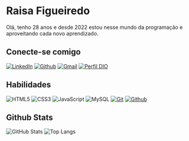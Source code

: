 # Raisa Figueiredo

Olá, tenho 28 anos e desde 2022 estou nesse mundo da programação e aproveitando cada novo aprendizado. 

## Conecte-se comigo
[![LinkedIn](https://img.shields.io/badge/LinkedIn-BA8BE5?style=for-the-badge&logo=linkedin&logoColor)](https://www.linkedin.com/in/raisa-figueiredo-9288048a/)
[![Github](https://img.shields.io/badge/Github-BA8BE5?style=for-the-badge&logo=Github&logoColor)](https://github.com/raoliverf)
[![Gmail](https://img.shields.io/badge/Email-BA8BE5?style=for-the-badge&logo=Gmail&logoColor=fff)](https://mailto:raisaoliveirapa@gmail.com)
[![Perfil DIO](https://img.shields.io/badge/-Meu%20Perfil%20na%20DIO-BA8BE5?style=for-the-badge)](https://web.dio.me/users/raisaoliveirapa)

## Habilidades
![HTML5](https://img.shields.io/badge/HTML5-BA8BE5?style=for-the-badge&logo=html5&logoColor=fff)
![CSS3](https://img.shields.io/badge/CSS3-BA8BE5?style=for-the-badge&logo=css3&logoColor=fff)
![JavaScript](https://img.shields.io/badge/JavaScript-BA8BE5?style=for-the-badge&logo=javascript&logoColor=fff)
![MySQL](https://img.shields.io/badge/mysql-BA8BE5?style=for-the-badge&logo=mysql&logoColor=fff)
[![Git](https://img.shields.io/badge/Git-BA8BE5?style=for-the-badge&logo=Git&logoColor=fff)](https://git-scm.com/doc)
[![Github](https://img.shields.io/badge/Github-BA8BE5?style=for-the-badge&logo=Github&logoColor)](https://docs.github.com)

## Github Stats
![GitHub Stats](https://github-readme-stats.vercel.app/api?username=raoliverf&theme=transparent&bg_color=BA8BE5&border_color=fff&show_icons=true&icon_color=fff&title_color=fff&text_color=FFF&hide_title=true)
![Top Langs](https://github-readme-stats-git-masterrstaa-rickstaa.vercel.app/api/top-langs/?username=raoliverf&layout=compact&bg_color=BA8BE5&border_color=fff&title_color=fff&text_color=fff)